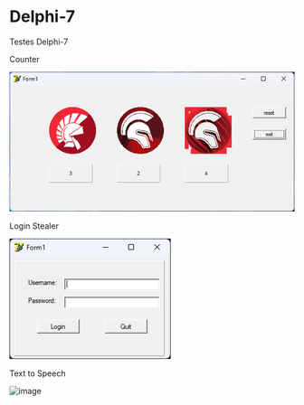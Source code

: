 # Delphi-7
Testes Delphi-7 

Counter

![img](https://github.com/Azuma06/Delphi-7/blob/main/Project2/image.png?raw=true)

Login Stealer

![img2](https://github.com/Azuma06/Delphi-7/blob/main/Login%20Stealer/image.png?raw=true)

Text to Speech

![image](https://github.com/user-attachments/assets/2c68f090-4453-483d-b677-b9c5962206f6)
